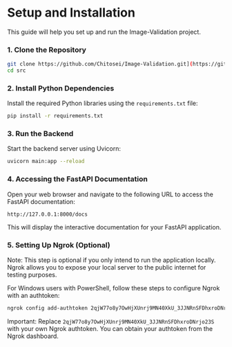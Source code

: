 <h1>Setup and Installation</h1>

This guide will help you set up and run the Image-Validation project.

### 1. Clone the Repository

```bash
git clone https://github.com/Chitosei/Image-Validation.git](https://github.com/Chitosei/Image-Validation.git
cd src
```

### 2. Install Python Dependencies 
Install the required Python libraries using the ```requirements.txt``` file:
```bash
pip install -r requirements.txt
```

### 3. Run the Backend
Start the backend server using Uvicorn:

```bash 
uvicorn main:app --reload
```

### 4. Accessing the FastAPI Documentation


Open your web browser and navigate to the following URL to access the FastAPI documentation:

```http://127.0.0.1:8000/docs```

This will display the interactive documentation for your FastAPI application.

### 5. Setting Up Ngrok (Optional)
Note: This step is optional if you only intend to run the application locally. Ngrok allows you to expose your local server to the public internet for testing purposes.

For Windows users with PowerShell, follow these steps to configure Ngrok with an authtoken:

```PowerShell
ngrok config add-authtoken 2qjW77o8y7OwHjXUnrj9MN40XkU_3JJNRnSFDhxroDNrjo23S
```
Important: Replace ```2qjW77o8y7OwHjXUnrj9MN40XkU_3JJNRnSFDhxroDNrjo23S``` with your own Ngrok authtoken. You can obtain your authtoken from the Ngrok dashboard.
